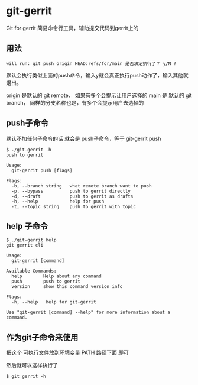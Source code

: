 # git-gerrit
Git for gerrit 简易命令行工具，辅助提交代码到gerrit上的

## 用法
```
will run: git push origin HEAD:refs/for/main 是否决定执行了？ y/N ?
```
默认会执行类似上面的push命令，输入y就会真正执行push动作了，输入其他就退出。

origin 是默认的 git remote， 如果有多个会提示让用户选择的
main 是 默认的 git branch， 同样的分支名称也是，有多个会提示用户去选择的



## push子命令

默认不加任何子命令的话 就会是 push子命令，等于 git-gerrit push 
```
$ ./git-gerrit -h    
push to gerrit

Usage:
  git-gerrit push [flags]

Flags:
  -b, --branch string   what remote branch want to push
  -p, --bypass          push to gerrit directly
  -d, --draft           push to gerrit as drafts
  -h, --help            help for push
  -t, --topic string    push to gerrit with topic

```

## help 子命令
```
$ ./git-gerrit help 
git gerrit cli

Usage:
  git-gerrit [command]

Available Commands:
  help        Help about any command
  push        push to gerrit
  version     show this command version info

Flags:
  -h, --help   help for git-gerrit

Use "git-gerrit [command] --help" for more information about a command.

```

## 作为git子命令来使用

把这个 可执行文件放到环境变量 PATH 路径下面 即可

然后就可以这样执行了
```
$ git gerrit -h 

```










